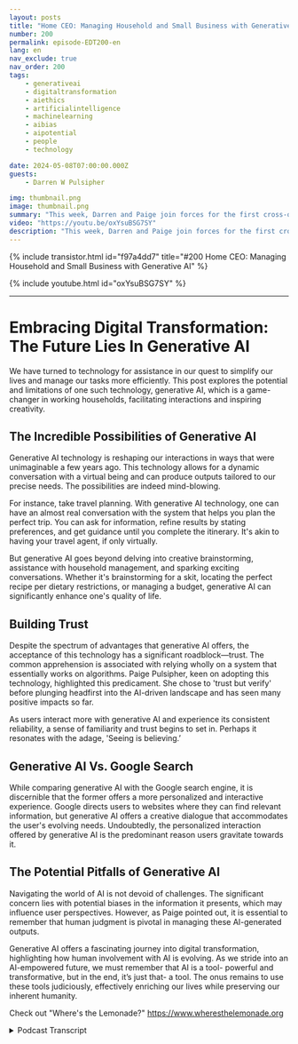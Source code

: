```yaml
---
layout: posts
title: "Home CEO: Managing Household and Small Business with Generative AI"
number: 200
permalink: episode-EDT200-en
lang: en
nav_exclude: true
nav_order: 200
tags:
    - generativeai
    - digitaltransformation
    - aiethics
    - artificialintelligence
    - machinelearning
    - aibias
    - aipotential
    - people
    - technology

date: 2024-05-08T07:00:00.000Z
guests:
    - Darren W Pulsipher

img: thumbnail.png
image: thumbnail.png
summary: "This week, Darren and Paige join forces for the first cross-over episode of Embracing Digital Transformation and Where's The Lemonade. They talk about GenAI in the household and how it can help manage a big, complex family."
video: "https://youtu.be/oxYsuBSG7SY"
description: "This week, Darren and Paige join forces for the first cross-over episode of Embracing Digital Transformation and Where's The Lemonade. They talk about GenAI in the household and how it can help manage a big, complex family."
---
```


<div>
{% include transistor.html id="f97a4dd7" title="#200 Home CEO: Managing Household and Small Business with Generative AI" %}

{% include youtube.html id="oxYsuBSG7SY" %}
</div>

---

# Embracing Digital Transformation: The Future Lies In Generative AI

We have turned to technology for assistance in our quest to simplify our lives and manage our tasks more efficiently. This post explores the potential and limitations of one such technology, generative AI, which is a game-changer in working households, facilitating interactions and inspiring creativity.

## The Incredible Possibilities of Generative AI

Generative AI technology is reshaping our interactions in ways that were unimaginable a few years ago. This technology allows for a dynamic conversation with a virtual being and can produce outputs tailored to our precise needs. The possibilities are indeed mind-blowing.

For instance, take travel planning. With generative AI technology, one can have an almost real conversation with the system that helps you plan the perfect trip. You can ask for information, refine results by stating preferences, and get guidance until you complete the itinerary. It's akin to having your travel agent, if only virtually.

But generative AI goes beyond delving into creative brainstorming, assistance with household management, and sparking exciting conversations. Whether it's brainstorming for a skit, locating the perfect recipe per dietary restrictions, or managing a budget, generative AI can significantly enhance one's quality of life. 

## Building Trust 

Despite the spectrum of advantages that generative AI offers, the acceptance of this technology has a significant roadblock—trust. The common apprehension is associated with relying wholly on a system that essentially works on algorithms. Paige Pulsipher, keen on adopting this technology, highlighted this predicament. She chose to 'trust but verify' before plunging headfirst into the AI-driven landscape and has seen many positive impacts so far.

As users interact more with generative AI and experience its consistent reliability, a sense of familiarity and trust begins to set in. Perhaps it resonates with the adage, 'Seeing is believing.’

## Generative AI Vs. Google Search

While comparing generative AI with the Google search engine, it is discernible that the former offers a more personalized and interactive experience. Google directs users to websites where they can find relevant information, but generative AI offers a creative dialogue that accommodates the user's evolving needs. Undoubtedly, the personalized interaction offered by generative AI is the predominant reason users gravitate towards it.

## The Potential Pitfalls of Generative AI 

Navigating the world of AI is not devoid of challenges. The significant concern lies with potential biases in the information it presents, which may influence user perspectives. However, as Paige pointed out, it is essential to remember that human judgment is pivotal in managing these AI-generated outputs.

Generative AI offers a fascinating journey into digital transformation, highlighting how human involvement with AI is evolving. As we stride into an AI-empowered future, we must remember that AI is a tool- powerful and transformative, but in the end, it’s just that- a tool. The onus remains to use these tools judiciously, effectively enriching our lives while preserving our inherent humanity.

Check out "Where's the Lemonade?" https://www.wheresthelemonade.org



<details>
<summary> Podcast Transcript </summary>

<p></p>

</details>
